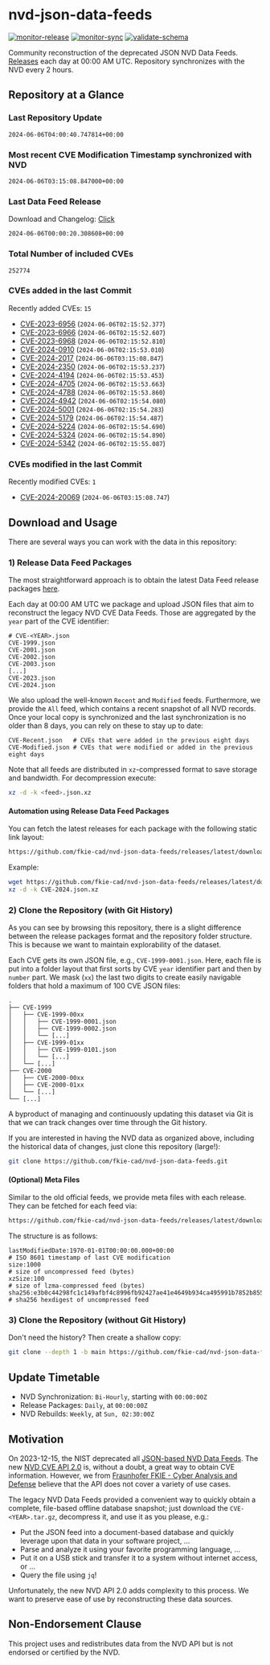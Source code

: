 # nvd-json-data-feeds

[![monitor-release](https://github.com/fkie-cad/nvd-json-data-feeds/actions/workflows/monitor_release.yml/badge.svg)](https://github.com/fkie-cad/nvd-json-data-feeds/actions/workflows/monitor_release.yml)
[![monitor-sync](https://github.com/fkie-cad/nvd-json-data-feeds/actions/workflows/monitor_sync.yml/badge.svg)](https://github.com/fkie-cad/nvd-json-data-feeds/actions/workflows/monitor_sync.yml)
[![validate-schema](https://github.com/fkie-cad/nvd-json-data-feeds/actions/workflows/validate_schema.yml/badge.svg)](https://github.com/fkie-cad/nvd-json-data-feeds/actions/workflows/validate_schema.yml)

Community reconstruction of the deprecated JSON NVD Data Feeds.
[Releases](https://github.com/fkie-cad/nvd-json-data-feeds/releases/latest) each day at 00:00 AM UTC.
Repository synchronizes with the NVD every 2 hours.

## Repository at a Glance

### Last Repository Update

```plain
2024-06-06T04:00:40.747814+00:00
```

### Most recent CVE Modification Timestamp synchronized with NVD

```plain
2024-06-06T03:15:08.847000+00:00
```

### Last Data Feed Release

Download and Changelog: [Click](https://github.com/fkie-cad/nvd-json-data-feeds/releases/latest)

```plain
2024-06-06T00:00:20.308608+00:00
```

### Total Number of included CVEs

```plain
252774
```

### CVEs added in the last Commit

Recently added CVEs: `15`

- [CVE-2023-6956](CVE-2023/CVE-2023-69xx/CVE-2023-6956.json) (`2024-06-06T02:15:52.377`)
- [CVE-2023-6966](CVE-2023/CVE-2023-69xx/CVE-2023-6966.json) (`2024-06-06T02:15:52.607`)
- [CVE-2023-6968](CVE-2023/CVE-2023-69xx/CVE-2023-6968.json) (`2024-06-06T02:15:52.810`)
- [CVE-2024-0910](CVE-2024/CVE-2024-09xx/CVE-2024-0910.json) (`2024-06-06T02:15:53.010`)
- [CVE-2024-2017](CVE-2024/CVE-2024-20xx/CVE-2024-2017.json) (`2024-06-06T03:15:08.847`)
- [CVE-2024-2350](CVE-2024/CVE-2024-23xx/CVE-2024-2350.json) (`2024-06-06T02:15:53.237`)
- [CVE-2024-4194](CVE-2024/CVE-2024-41xx/CVE-2024-4194.json) (`2024-06-06T02:15:53.453`)
- [CVE-2024-4705](CVE-2024/CVE-2024-47xx/CVE-2024-4705.json) (`2024-06-06T02:15:53.663`)
- [CVE-2024-4788](CVE-2024/CVE-2024-47xx/CVE-2024-4788.json) (`2024-06-06T02:15:53.860`)
- [CVE-2024-4942](CVE-2024/CVE-2024-49xx/CVE-2024-4942.json) (`2024-06-06T02:15:54.080`)
- [CVE-2024-5001](CVE-2024/CVE-2024-50xx/CVE-2024-5001.json) (`2024-06-06T02:15:54.283`)
- [CVE-2024-5179](CVE-2024/CVE-2024-51xx/CVE-2024-5179.json) (`2024-06-06T02:15:54.487`)
- [CVE-2024-5224](CVE-2024/CVE-2024-52xx/CVE-2024-5224.json) (`2024-06-06T02:15:54.690`)
- [CVE-2024-5324](CVE-2024/CVE-2024-53xx/CVE-2024-5324.json) (`2024-06-06T02:15:54.890`)
- [CVE-2024-5342](CVE-2024/CVE-2024-53xx/CVE-2024-5342.json) (`2024-06-06T02:15:55.087`)


### CVEs modified in the last Commit

Recently modified CVEs: `1`

- [CVE-2024-20069](CVE-2024/CVE-2024-200xx/CVE-2024-20069.json) (`2024-06-06T03:15:08.747`)


## Download and Usage

There are several ways you can work with the data in this repository:

### 1) Release Data Feed Packages

The most straightforward approach is to obtain the latest Data Feed release packages [here](https://github.com/fkie-cad/nvd-json-data-feeds/releases/latest).

Each day at 00:00 AM UTC we package and upload JSON files that aim to reconstruct the legacy NVD CVE Data Feeds.
Those are aggregated by the `year` part of the CVE identifier:

```
# CVE-<YEAR>.json
CVE-1999.json
CVE-2001.json
CVE-2002.json
CVE-2003.json
[...]
CVE-2023.json
CVE-2024.json
```

We also upload the well-known `Recent` and `Modified` feeds.
Furthermore, we provide the `All` feed, which contains a recent snapshot of all NVD records.
Once your local copy is synchronized and the last synchronization is no older than 8 days, you can rely on these to stay up to date:

```plain
CVE-Recent.json   # CVEs that were added in the previous eight days
CVE-Modified.json # CVEs that were modified or added in the previous eight days
```

Note that all feeds are distributed in `xz`-compressed format to save storage and bandwidth.
For decompression execute:

```sh
xz -d -k <feed>.json.xz
```

#### Automation using Release Data Feed Packages

You can fetch the latest releases for each package with the following static link layout:

```sh
https://github.com/fkie-cad/nvd-json-data-feeds/releases/latest/download/CVE-<YEAR>.json.xz
```

Example:

```sh
wget https://github.com/fkie-cad/nvd-json-data-feeds/releases/latest/download/CVE-2024.json.xz
xz -d -k CVE-2024.json.xz
```

### 2) Clone the Repository (with Git History)

As you can see by browsing this repository, there is a slight difference between the release packages format and the repository folder structure.
This is because we want to maintain explorability of the dataset.

Each CVE gets its own JSON file, e.g., `CVE-1999-0001.json`.
Here, each file is put into a folder layout that first sorts by CVE `year` identifier part and then by `number` part.
We mask (`xx`) the last two digits to create easily navigable folders that hold a maximum of 100 CVE JSON files:

```plain
.
├── CVE-1999
│   ├── CVE-1999-00xx
│   │   ├── CVE-1999-0001.json
│   │   ├── CVE-1999-0002.json
│   │   └── [...]
│   ├── CVE-1999-01xx
│   │   ├── CVE-1999-0101.json
│   │   └── [...]
│   └── [...]
├── CVE-2000
│   ├── CVE-2000-00xx
│   ├── CVE-2000-01xx
│   └── [...]
└── [...]
```

A byproduct of managing and continuously updating this dataset via Git is that we can track changes over time through the Git history.

If you are interested in having the NVD data as organized above, including the historical data of changes, just clone this repository (large!):

```sh
git clone https://github.com/fkie-cad/nvd-json-data-feeds.git
```

#### (Optional) Meta Files

Similar to the old official feeds, we provide meta files with each release. They can be fetched for each feed via:

```sh
https://github.com/fkie-cad/nvd-json-data-feeds/releases/latest/download/CVE-<YEAR>.meta
```

The structure is as follows:

```plain
lastModifiedDate:1970-01-01T00:00:00.000+00:00                          # ISO 8601 timestamp of last CVE modification
size:1000                                                               # size of uncompressed feed (bytes)
xzSize:100                                                              # size of lzma-compressed feed (bytes)
sha256:e3b0c44298fc1c149afbf4c8996fb92427ae41e4649b934ca495991b7852b855 # sha256 hexdigest of uncompressed feed
```

### 3) Clone the Repository (without Git History)

Don't need the history? Then create a shallow copy:

```sh
git clone --depth 1 -b main https://github.com/fkie-cad/nvd-json-data-feeds.git
```


## Update Timetable

* NVD Synchronization: `Bi-Hourly`, starting with `00:00:00Z`
* Release Packages: `Daily`, at `00:00:00Z`
* NVD Rebuilds: `Weekly`, at `Sun, 02:30:00Z`


## Motivation

On 2023-12-15, the NIST deprecated all [JSON-based NVD Data Feeds](https://nvd.nist.gov/vuln/data-feeds#divRetirementBanner-1).
The new [NVD CVE API 2.0](https://nvd.nist.gov/developers/vulnerabilities) is, without a doubt, a great way to obtain CVE information.
However, we from [Fraunhofer FKIE - Cyber Analysis and Defense](https://www.fkie.fraunhofer.de/en/departments/cad.html) believe that the API does not cover a variety of use cases.

The legacy NVD Data Feeds provided a convenient way to quickly obtain a complete, file-based offline database snapshot; just download the `CVE-<YEAR>.tar.gz`, decompress it, and use it as you please, e.g.:

- Put the JSON feed into a document-based database and quickly leverage upon that data in your software project, ...
- Parse and analyze it using your favorite programming language, ...
- Put it on a USB stick and transfer it to a system without internet access, or ...
- Query the file using `jq`!

Unfortunately, the new NVD API 2.0 adds complexity to this process.
We want to preserve ease of use by reconstructing these data sources.

## Non-Endorsement Clause

This project uses and redistributes data from the NVD API but is not endorsed or certified by the NVD.